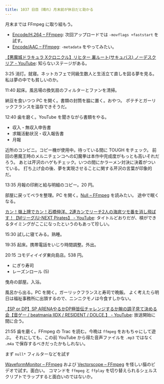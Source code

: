 ```yaml
---
title: 1037 日目（晴れ）月末前が休日だと助かる
---
```


月末までは FFmpeg に取り組もう。

* [Encode/H.264 – FFmpeg](https://trac.ffmpeg.org/wiki/Encode/H.264):
  次回アップロードでは `-movflags +faststart` を試す。
* [Encode/AAC – FFmpeg](https://trac.ffmpeg.org/wiki/Encode/AAC):
  `-metadata` をやってみたい。

[【悪魔城ドラキュラ Xクロニクル】リヒター 裏ルート(サキュバス) ノーデスクリア - YouTube](https://www.youtube.com/watch?v=29ByvJx9DME):
知らないステージがある。

3:25 消灯。就寝。ネットカフェで同級生数人と生活立て直しを図る夢を見る。
私は夢の中でも貧しいのか。

11:40 起床。風呂場の換気扇のフィルターとファンを清掃。

納豆を食いつつ PC を開く。書類の封筒を脇に置く。おやつ。
ポテチとガーリックフランスを温存できそうだ。

12:40 歯を磨く。YouTube を聞きながら書類をやる。

* 収入・無収入申告書
* 求職活動状況・収入報告書
* 月報

近所のコンビニ。コピー機が使用中。待っている間に TOUGH をチェック。
前回の悪魔王時のメルニチェンコへの幻魔拳は本作中完成度がもっとも高いそれだろう。
あとは芹沢のハゲもチェック。いつの間にかラーメン対決に決着がついている。
打ち上げ会の後、夢を実現させることに関する芹沢の言葉が印象的だ。

13:35 月報の印刷と給与明細のコピー。20 円。

部屋に戻ってペラを整理。PC を開く。[Null – FFmpeg](https://trac.ffmpeg.org/wiki/Null) を読みたい。
途中で眠くなる。

[カン！嶺上牌でカン！石橋伸洋、2連カンでリーチ2人の海底ツモ番を消し飛ばす！【Mリーグ/U-NEXT Pirates】 - YouTube](https://www.youtube.com/watch?v=igrk5Ojl9lw):
タイトルどおりだが、槓ができるタイミングがここになったというのもあって珍しい。

15:30 試しに寝てみる。熟睡。

19:35 起床。携帯電話をいじり時間調整。外出。

20:15 コモディイイダ東向島店。538 円。

* にぎり寿司
* レーズンロール (5)

曳舟の部屋。入浴。

風呂から出る。PC を開く。ガーリックフランスと寿司で晩飯。
よく考えたら明日は福祉事務所に出頭するので、ニンニクモノは今食すしかない。

[【SP or DP】SP ARENAやるかDP極皆伝チャレンジするか腕の調子見て決める会【音ゲー / beatmania IIDX / RESIDENT / DOLCE.】 - YouTube](https://www.youtube.com/watch?v=s7j3WNJI_B4):
放送開始に間に合う。

21:55 歯を磨く。FFmpeg の Trac を読む。今晩は `ffmpeg` をおもちゃにして遊ぶ。
それにしても、この前 YouTube から得た音声ファイルを `.mp3` ではなく `.m4a` で保存するべきだったかもしれない。

まず `null*` フィルターなどを試す

[WaveformMonitor – FFmpeg](https://trac.ffmpeg.org/wiki/WaveformMonitor) および
[Vectorscope – FFmpeg](https://trac.ffmpeg.org/wiki/Vectorscope)
を怪しい猫のビデオで試す。面白い。
コマンドを `ffmpeg` と `ffplay` を切り替えられるシェルスクリプトでラップすると面白いのではないか。
